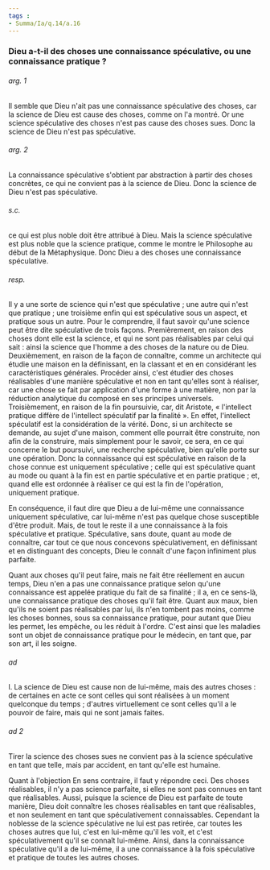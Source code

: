 ```yaml
---
tags : 
- Summa/Ia/q.14/a.16
---
```


### Dieu a-t-il des choses une connaissance spéculative, ou une connaissance pratique ?

###### arg. 1
Il semble que Dieu n'ait pas une connaissance spéculative des choses, car la science de Dieu est cause des choses, comme on l'a montré. Or une science spéculative des choses n'est pas cause des choses sues. Donc la science de Dieu n'est pas spéculative. 

###### arg. 2
La connaissance spéculative s'obtient par abstraction à partir des choses concrètes, ce qui ne convient pas à la science de Dieu. Donc la science de Dieu n'est pas spéculative. 

###### s.c.
ce qui est plus noble doit être attribué à Dieu. Mais la science spéculative est plus noble que la science pratique, comme le montre le Philosophe au début de la Métaphysique. Donc Dieu a des choses une connaissance spéculative. 

###### resp.
Il y a une sorte de science qui n'est que spéculative ; une autre qui n'est que pratique ; une troisième enfin qui est spéculative sous un aspect, et pratique sous un autre. Pour le comprendre, il faut savoir qu'une science peut être dite spéculative de trois façons. Premièrement, en raison des choses dont elle est la science, et qui ne sont pas réalisables par celui qui sait : ainsi la science que l'homme a des choses de la nature ou de Dieu. Deuxièmement, en raison de la façon de connaître, comme un architecte qui étudie une maison en la définissant, en la classant et en en considérant les caractéristiques générales. Procéder ainsi, c'est étudier des choses réalisables d'une manière spéculative et non en tant qu'elles sont à réaliser, car une chose se fait par application d'une forme à une matière, non par la réduction analytique du composé en ses principes universels. Troisièmement, en raison de la fin poursuivie, car, dit Aristote, « l'intellect pratique diffère de l'intellect spéculatif par la finalité ». En effet, l'intellect spéculatif est la considération de la vérité. Donc, si un architecte se demande, au sujet d'une maison, comment elle pourrait être construite, non afin de la construire, mais simplement pour le savoir, ce sera, en ce qui concerne le but poursuivi, une recherche spéculative, bien qu'elle porte sur une opération. Donc la connaissance qui est spéculative en raison de la chose connue est uniquement spéculative ; celle qui est spéculative quant au mode ou quant à la fin est en partie spéculative et en partie pratique ; et, quand elle est ordonnée à réaliser ce qui est la fin de l'opération, uniquement pratique. 

En conséquence, il faut dire que Dieu a de lui-même une connaissance uniquement spéculative, car lui-même n'est pas quelque chose susceptible d'être produit. Mais, de tout le reste il a une connaissance à la fois spéculative et pratique. Spéculative, sans doute, quant au mode de connaître, car tout ce que nous concevons spéculativement, en définissant et en distinguant des concepts, Dieu le connaît d'une façon infiniment plus parfaite. 

Quant aux choses qu'il peut faire, mais ne fait être réellement en aucun temps, Dieu n'en a pas une connaissance pratique selon qu'une connaissance est appelée pratique du fait de sa finalité ; il a, en ce sens-là, une connaissance pratique des choses qu'il fait être. Quant aux maux, bien qu'ils ne soient pas réalisables par lui, ils n'en tombent pas moins, comme les choses bonnes, sous sa connaissance pratique, pour autant que Dieu les permet, les empêche, ou les réduit à l'ordre. C'est ainsi que les maladies sont un objet de connaissance pratique pour le médecin, en tant que, par son art, il les soigne. 

###### ad 
l. La science de Dieu est cause non de lui-même, mais des autres choses : de certaines en acte ce sont celles qui sont réalisées à un moment quelconque du temps ; d'autres virtuellement ce sont celles qu'il a le pouvoir de faire, mais qui ne sont jamais faites. 

###### ad 2
Tirer la science des choses sues ne convient pas à la science spéculative en tant que telle, mais par accident, en tant qu'elle est humaine. 

Quant à l'objection En sens contraire, il faut y répondre ceci. Des choses réalisables, il n'y a pas science parfaite, si elles ne sont pas connues en tant que réalisables. Aussi, puisque la science de Dieu est parfaite de toute manière, Dieu doit connaître les choses réalisables en tant que réalisables, et non seulement en tant que spéculativement connaissables. Cependant la noblesse de la science spéculative ne lui est pas retirée, car toutes les choses autres que lui, c'est en lui-même qu'il les voit, et c'est spéculativement qu'il se connaît lui-même. Ainsi, dans la connaissance spéculative qu'il a de lui-même, il a une connaissance à la fois spéculative et pratique de toutes les autres choses. 





